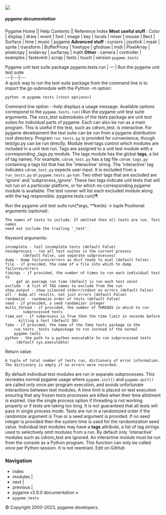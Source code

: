 ![](https://www.pygame.org/docs/_static/pygame_tiny.png)
##### pygame documentation
Pygame Home || Help Contents || Reference Index
**Most useful stuff** : Color | display | draw | event | font | image | key | locals | mixer | mouse | Rect | Surface | time | music | pygame
**Advanced stuff** : cursors | joystick | mask | sprite | transform | BufferProxy | freetype | gfxdraw | midi | PixelArray | pixelcopy | sndarray | surfarray | math
**Other** : camera | controller | examples | fastevent | scrap | tests | touch | version
`pygame.tests`
    
Pygame unit test suite package
pygame.tests.run | — | Run the pygame unit test suite  
---|---|---  
A quick way to run the test suite package from the command line is to import the go submodule with the Python -m option:
```
python -m pygame.tests [<test options>]

```

Command line option --help displays a usage message. Available options correspond to the `pygame.tests.run()`Run the pygame unit test suite arguments.
The xxxx_test submodules of the tests package are unit test suites for individual parts of pygame. Each can also be run as a main program. This is useful if the test, such as cdrom_test, is interactive.
For pygame development the test suite can be run from a pygame distribution root directory. Program `run_tests.py` is provided for convenience, though test/go.py can be run directly.
Module level tags control which modules are included in a unit test run. Tags are assigned to a unit test module with a corresponding <name>_tags.py module. The tags module has the global __tags__, a list of tag names. For example, `cdrom_test.py` has a tag file `cdrom_tags.py` containing a tags list that has the 'interactive' string. The 'interactive' tag indicates `cdrom_test.py` expects user input. It is excluded from a `run_tests.py` or `pygame.tests.go` run.
Two other tags that are excluded are 'ignore' and 'subprocess_ignore'. These two tags indicate unit tests that will not run on a particular platform, or for which no corresponding pygame module is available.
The test runner will list each excluded module along with the tag responsible.
pygame.tests.run()¶
    
Run the pygame unit test suite
run(*args, **kwds) -> tuple
Positional arguments (optional):
```
The names of tests to include. If omitted then all tests are run. Test names
need not include the trailing '_test'.

```

Keyword arguments:
```
incomplete - fail incomplete tests (default False)
nosubprocess - run all test suites in the current process
        (default False, use separate subprocesses)
dump - dump failures/errors as dict ready to eval (default False)
file - if provided, the name of a file into which to dump failures/errors
timings - if provided, the number of times to run each individual test to
     get an average run time (default is run each test once)
exclude - A list of TAG names to exclude from the run
show_output - show silenced stderr/stdout on errors (default False)
all - dump all results, not just errors (default False)
randomize - randomize order of tests (default False)
seed - if provided, a seed randomizer integer
multi_thread - if provided, the number of THREADS in which to run
        subprocessed tests
time_out - if subprocess is True then the time limit in seconds before
      killing a test (default 30)
fake - if provided, the name of the fake tests package in the
    run_tests__tests subpackage to run instead of the normal
    pygame tests
python - the path to a python executable to run subprocessed tests
     (default sys.executable)

```

Return value:
```
A tuple of total number of tests run, dictionary of error information.
The dictionary is empty if no errors were recorded.

```

By default individual test modules are run in separate subprocesses. This recreates normal pygame usage where `pygame.init()` and `pygame.quit()` are called only once per program execution, and avoids unfortunate interactions between test modules.
A time limit is placed on test execution ensuring that any frozen tests processes are killed when their time allotment is expired. Use the single process option if threading is not working properly or if tests are taking too long. It is not guaranteed that all tests will pass in single process mode.
Tests are run in a randomized order if the randomize argument is True or a seed argument is provided. If no seed integer is provided then the system time is used for the randomization seed value.
Individual test modules may have a __tags__ attribute, a list of tag strings used to selectively omit modules from a run. By default only 'interactive' modules such as cdrom_test are ignored. An interactive module must be run from the console as a Python program.
This function can only be called once per Python session. It is not reentrant.
Edit on GitHub
### Navigation
  * index
  * modules |
  * next |
  * previous |
  * pygame v2.6.0 documentation »
  * `pygame.tests`


© Copyright 2000-2023, pygame developers. 
